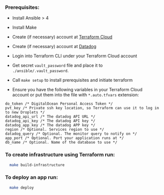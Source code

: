 ### Prerequisites:
* Install Ansible > 4
* Install Make
* Create (if necessary) account at [Terraform Cloud](https://app.terraform.io/)
* Create (if necessary) account at [Datadog](https://datadoghq.eu/)
* Login into Terraform CLI under your Terraform Cloud account
* Get secret `vault_password` file and place it to `./ansible/.vault_password`.
* Call `make setup` to install prerequisites and initiate terraform

* Ensure you have the following variables in your Terraform Cloud account or put them into the file with `*.auto.tfvars` extension:
```HCL
do_token /* DigitalOcean Personal Access Token */
pvt_key /* Private ssh key location, so Terraform can use it to log in to new Droplets */
datadog_api_url /* The datadog API URL */
datadog_api_key /* The datadog API key */
datadog_app_key /* The datadog APP key */
region /* Optional. Services region to use */
datadog_query /* Optional. The monitor query to notify on */
app_port /* Optional. Port your application runs at */
db_name /* Optional. Name of the database to use */
```

### To create infrastructure using Terraform run:
```sh
  make build-infrastructure
```

### To deploy an app run:
```sh
  make deploy
```